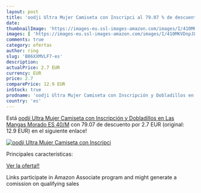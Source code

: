 ```yaml
---
layout: post
title: 'oodji Ultra Mujer Camiseta con Inscripci al 79.07 % de descuento'
date: 
thumbnailImage: 'https://images-eu.ssl-images-amazon.com/images/I/410MKVDnpJL._SL200_.jpg'
images: [ 'https://images-eu.ssl-images-amazon.com/images/I/410MKVDnpJL._SL200_.jpg' ]
comments: true
category: ofertas
author: ring
slug: 'B06XXMVLF7-es'
description:
actualPrice: 2.7 EUR
currency: EUR
price: 2.7
comparePrice: 12.9 EUR
inStock: true
prodname: 'oodji Ultra Mujer Camiseta con Inscripción y Dobladillos en Las Mangas  Morado  ES 40/M'
country: 'es'
---
```


Está [oodji Ultra Mujer Camiseta con Inscripción y Dobladillos en Las Mangas  Morado  ES 40/M](https://www.amazon.es/dp/B06XXMVLF7/?tag=tolees-21) con 79.07 de descuento por 2.7 EUR (original: 12.9 EUR) en el siguiente enlace!

[![oodji Ultra Mujer Camiseta con Inscripci](https://images-eu.ssl-images-amazon.com/images/I/410MKVDnpJL._SL200_.jpg)](https://www.amazon.es/dp/B06XXMVLF7/?tag=tolees-21)

Principales características:


[Ver la oferta!!](https://www.amazon.es/dp/B06XXMVLF7/?tag=tolees-21)

Links participate in Amazon Associate program and might generate a comission on qualifying sales


